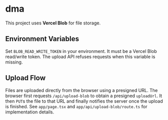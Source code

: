 # dma

This project uses **Vercel Blob** for file storage.

## Environment Variables

Set `BLOB_READ_WRITE_TOKEN` in your environment. It must be a Vercel Blob read/write token. The upload API refuses requests when this variable is missing.

## Upload Flow

Files are uploaded directly from the browser using a presigned URL. The browser first requests `/api/upload-blob` to obtain a presigned `uploadUrl`. It then `PUT`s the file to that URL and finally notifies the server once the upload is finished. See `app/page.tsx` and `app/api/upload-blob/route.ts` for implementation details.
